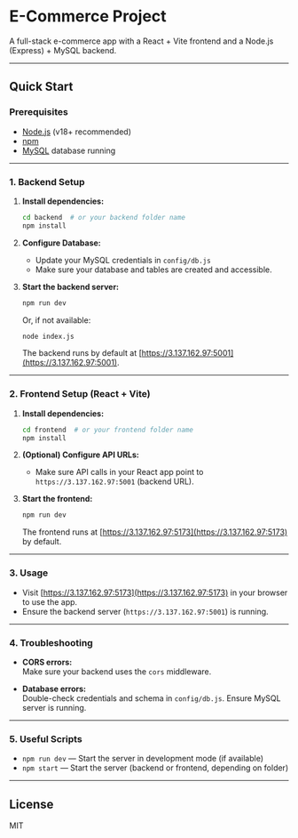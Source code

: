 # E-Commerce Project

A full-stack e-commerce app with a React + Vite frontend and a Node.js (Express) + MySQL backend.

---

## Quick Start

### Prerequisites

- [Node.js](https://nodejs.org/) (v18+ recommended)
- [npm](https://www.npmjs.com/)
- [MySQL](https://www.mysql.com/) database running

---

### 1. Backend Setup

1. **Install dependencies:**

    ```bash
    cd backend  # or your backend folder name
    npm install
    ```

2. **Configure Database:**

    - Update your MySQL credentials in `config/db.js`
    - Make sure your database and tables are created and accessible.

3. **Start the backend server:**

    ```bash
    npm run dev
    ```
    Or, if not available:
    ```bash
    node index.js
    ```

    The backend runs by default at [https://3.137.162.97:5001](https://3.137.162.97:5001).

---

### 2. Frontend Setup (React + Vite)

1. **Install dependencies:**

    ```bash
    cd frontend  # or your frontend folder name
    npm install
    ```

2. **(Optional) Configure API URLs:**

    - Make sure API calls in your React app point to `https://3.137.162.97:5001` (backend URL).

3. **Start the frontend:**

    ```bash
    npm run dev
    ```

    The frontend runs at [https://3.137.162.97:5173](https://3.137.162.97:5173) by default.

---

### 3. Usage

- Visit [https://3.137.162.97:5173](https://3.137.162.97:5173) in your browser to use the app.
- Ensure the backend server (`https://3.137.162.97:5001`) is running.

---

### 4. Troubleshooting

- **CORS errors:**  
  Make sure your backend uses the `cors` middleware.

- **Database errors:**  
  Double-check credentials and schema in `config/db.js`. Ensure MySQL server is running.

---

### 5. Useful Scripts

- `npm run dev` — Start the server in development mode (if available)
- `npm start` — Start the server (backend or frontend, depending on folder)

---

## License

MIT

